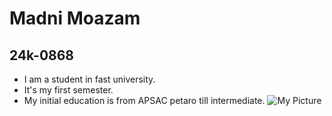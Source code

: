 # Madni Moazam 
## 24k-0868
- I am a student in fast university.
- It's my first semester.
- My initial education is from APSAC petaro till intermediate.
![My Picture](https://github.com/user-attachments/assets/944c2d6d-dd27-4b76-badb-adb6d789c1b1)

